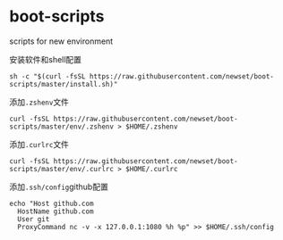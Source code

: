 # boot-scripts
scripts for new environment

安装软件和shell配置
```
sh -c "$(curl -fsSL https://raw.githubusercontent.com/newset/boot-scripts/master/install.sh)"
```

添加`.zshenv`文件
```
curl -fsSL https://raw.githubusercontent.com/newset/boot-scripts/master/env/.zshenv > $HOME/.zshenv
```

添加`.curlrc`文件

```
curl -fsSL https://raw.githubusercontent.com/newset/boot-scripts/master/env/.curlrc > $HOME/.curlrc
```

添加`.ssh/config`github配置
```
echo "Host github.com
  HostName github.com
  User git
  ProxyCommand nc -v -x 127.0.0.1:1080 %h %p" >> $HOME/.ssh/config
```